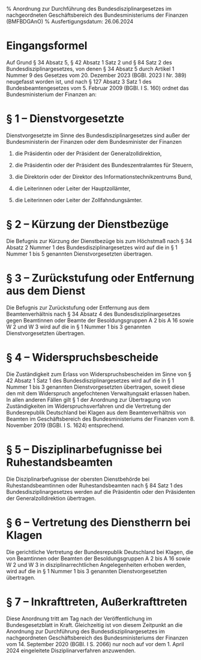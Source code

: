 % Anordnung zur Durchführung des Bundesdisziplinargesetzes im nachgeordneten Geschäftsbereich des Bundesministeriums der Finanzen  (BMFBDGAnO)
% Ausfertigungsdatum: 26.06.2024
 
# Eingangsformel

Auf Grund § 34 Absatz 5, § 42 Absatz 1 Satz 2 und § 84 Satz 2 des Bundesdisziplinargesetzes, von denen § 34 Absatz 5 durch Artikel 1 Nummer 9 des Gesetzes vom 20. Dezember 2023 (BGBl. 2023 I Nr. 389) neugefasst worden ist, und nach § 127 Absatz 3 Satz 1 des Bundesbeamtengesetzes vom 5. Februar 2009 (BGBl. I S. 160) ordnet das Bundesministerium der Finanzen an:

# § 1 – Dienstvorgesetzte

Dienstvorgesetzte im Sinne des Bundesdisziplinargesetzes sind außer der Bundesministerin der Finanzen oder dem Bundesminister der Finanzen

1. die Präsidentin oder der Präsident der Generalzolldirektion,

2. die Präsidentin oder der Präsident des Bundeszentralamtes für Steuern,

3. die Direktorin oder der Direktor des Informationstechnikzentrums Bund,

4. die Leiterinnen oder Leiter der Hauptzollämter,

5. die Leiterinnen oder Leiter der Zollfahndungsämter.

# § 2 – Kürzung der Dienstbezüge

Die Befugnis zur Kürzung der Dienstbezüge bis zum Höchstmaß nach § 34 Absatz 2 Nummer 1 des Bundesdisziplinargesetzes wird auf die in § 1 Nummer 1 bis 5 genannten Dienstvorgesetzten übertragen.

# § 3 – Zurückstufung oder Entfernung aus dem Dienst

Die Befugnis zur Zurückstufung oder Entfernung aus dem Beamtenverhältnis nach § 34 Absatz 4 des Bundesdisziplinargesetzes gegen Beamtinnen oder Beamte der Besoldungsgruppen A 2 bis A 16 sowie W 2 und W 3 wird auf die in § 1 Nummer 1 bis 3 genannten Dienstvorgesetzten übertragen.

# § 4 – Widerspruchsbescheide

Die Zuständigkeit zum Erlass von Widerspruchsbescheiden im Sinne von § 42 Absatz 1 Satz 1 des Bundesdisziplinargesetzes wird auf die in § 1 Nummer 1 bis 3 genannten Dienstvorgesetzten übertragen, soweit diese den mit dem Widerspruch angefochtenen Verwaltungsakt erlassen haben. In allen anderen Fällen gilt § 1 der Anordnung zur Übertragung von Zuständigkeiten im Widerspruchsverfahren und die Vertretung der Bundesrepublik Deutschland bei Klagen aus dem Beamtenverhältnis von Beamten im Geschäftsbereich des Bundesministeriums der Finanzen vom 8. November 2019 (BGBl. I S. 1624) entsprechend.

# § 5 – Disziplinarbefugnisse bei Ruhestandsbeamten

Die Disziplinarbefugnisse der obersten Dienstbehörde bei Ruhestandsbeamtinnen oder Ruhestandsbeamten nach § 84 Satz 1 des Bundesdisziplinargesetzes werden auf die Präsidentin oder den Präsidenten der Generalzolldirektion übertragen.

# § 6 – Vertretung des Dienstherrn bei Klagen

Die gerichtliche Vertretung der Bundesrepublik Deutschland bei Klagen, die von Beamtinnen oder Beamten der Besoldungsgruppen A 2 bis A 16 sowie W 2 und W 3 in disziplinarrechtlichen Angelegenheiten erhoben werden, wird auf die in § 1 Nummer 1 bis 3 genannten Dienstvorgesetzten übertragen.

# § 7 – Inkrafttreten, Außerkrafttreten

Diese Anordnung tritt am Tag nach der Veröffentlichung im Bundesgesetzblatt in Kraft. Gleichzeitig ist von diesem Zeitpunkt an die Anordnung zur Durchführung des Bundesdisziplinargesetzes im nachgeordneten Geschäftsbereich des Bundesministeriums der Finanzen vom 14. September 2020 (BGBl. I S. 2066) nur noch auf vor dem 1. April 2024 eingeleitete Disziplinarverfahren anzuwenden.
